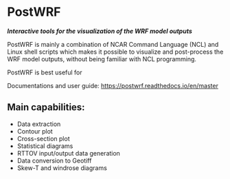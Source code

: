 # PostWRF
***Interactive tools for the visualization of the WRF model outputs***

PostWRF is mainly a combination of NCAR Command Language (NCL) and Linux shell scripts which makes it possible to visualize and post-process the WRF model outputs, without being familiar with NCL programming.

PostWRF is best useful for 

Documentations and user guide: https://postwrf.readthedocs.io/en/master

## Main capabilities:
- Data extraction
- Contour plot
- Cross-section plot
- Statistical diagrams
- RTTOV input/output data generation
- Data conversion to Geotiff
- Skew-T and windrose diagrams
